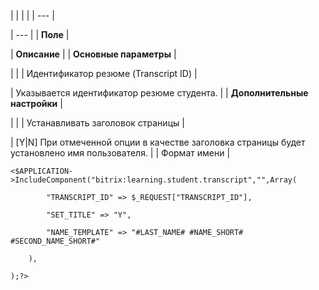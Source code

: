 |  |  |  |
| --- |

| --- |
| **Поле** |

| **Описание** |
| **Основные параметры** |

| |
| Идентификатор резюме (Transcript ID) |

| Указывается идентификатор резюме студента. |
| **Дополнительные настройки** |

| |
| Устанавливать заголовок страницы |

| [Y|N] При отмеченной опции в качестве заголовка страницы будет установлено имя пользователя. |
| Формат имени |

```
<$APPLICATION->IncludeComponent("bitrix:learning.student.transcript","",Array(

		"TRANSCRIPT_ID" => $_REQUEST["TRANSCRIPT_ID"], 

		"SET_TITLE" => "Y", 

		"NAME_TEMPLATE" => "#LAST_NAME# #NAME_SHORT# #SECOND_NAME_SHORT#" 

	),

);?>


```